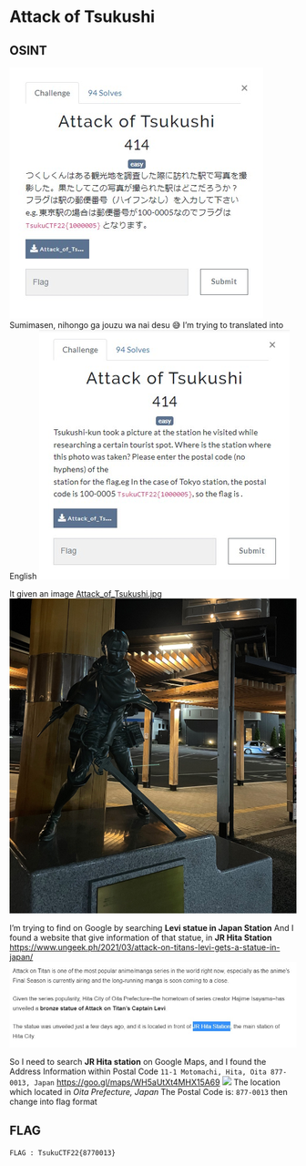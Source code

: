 # Attack of Tsukushi
## OSINT

<img src="../../img/3.jpg">
Sumimasen, nihongo ga jouzu wa nai desu 😅
I’m trying to translated into English
<img src="../../img/4.jpg">

It given an image <u>Attack_of_Tsukushi.jpg</u>
<img src="Attack_of_Tsukushi.jpg">

I’m trying to find on Google by searching <b>Levi statue in Japan Station</b>
And I found a website that give information of that statue, in <b>JR Hita Station</b>
https://www.ungeek.ph/2021/03/attack-on-titans-levi-gets-a-statue-in-japan/
<img src="../../img/5.jpg">

So I need to search <b>JR Hita station</b> on Google Maps, and I found the Address Information within Postal Code 
```11-1 Motomachi, Hita, Oita 877-0013, Japan``` https://goo.gl/maps/WH5aUtXt4MHX15A69
<img src="../../img/6.jpg">
The location which located in <i>Oita Prefecture, Japan</i>
The Postal Code is: ```877-0013``` then change into flag format

## FLAG
```FLAG : TsukuCTF22{8770013}```
